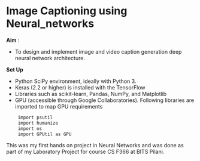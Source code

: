 # Image Captioning using Neural_networks

**Aim** : 
 - To design and implement image and video caption generation deep neural network architecture.

**Set Up**
 - Python SciPy environment, ideally with Python 3.
 - Keras (2.2 or higher) is installed with the TensorFlow
 - Libraries such as scikit-learn, Pandas, NumPy, and Matplotlib 
 - GPU (accessible through Google Collaboratories). Following libraries are imported to map GPU requirements
    ```python
     import​ psutil 
     import​ humanize 
     import​ os
     import​ GPUtil ​as​ GPU
     ```

This was my first hands on project in Neural Networks and was done as part of my Laboratory Project for course CS F366 at BITS Pilani.
